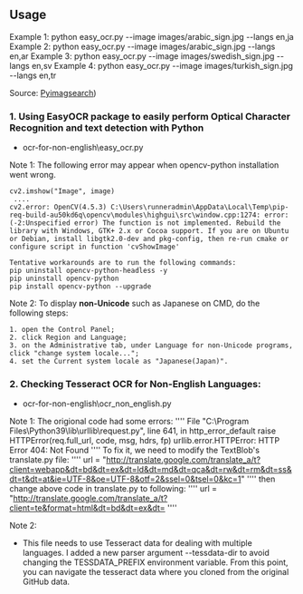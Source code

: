 ## Usage
Example 1: python easy_ocr.py --image images/arabic_sign.jpg --langs en,ja
Example 2: python easy_ocr.py --image images/arabic_sign.jpg --langs en,ar
Example 3: python easy_ocr.py --image images/swedish_sign.jpg --langs en,sv
Example 4: python easy_ocr.py --image images/turkish_sign.jpg --langs en,tr

Source: [Pyimagsearch](https://www.pyimagesearch.com/2020/08/03/tesseract-ocr-for-non-english-languages/)) 

### 1. Using EasyOCR package to easily perform Optical Character Recognition and text detection with Python
- ocr-for-non-english\easy_ocr.py

Note 1: The following error may appear when opencv-python installation went wrong. 
```` 
cv2.imshow("Image", image)
 ....
cv2.error: OpenCV(4.5.3) C:\Users\runneradmin\AppData\Local\Temp\pip-req-build-au50kd6q\opencv\modules\highgui\src\window.cpp:1274: error: (-2:Unspecified error) The function is not implemented. Rebuild the library with Windows, GTK+ 2.x or Cocoa support. If you are on Ubuntu or Debian, install libgtk2.0-dev and pkg-config, then re-run cmake or configure script in function 'cvShowImage'

Tentative workarounds are to run the following commands:
pip uninstall opencv-python-headless -y 
pip uninstall opencv-python
pip install opencv-python --upgrade
````

Note 2: To display **non-Unicode** such as Japanese on CMD, do the following steps:
```` 
1. open the Control Panel;
2. click Region and Language;
3. on the Administrative tab, under Language for non-Unicode programs, click "change system locale...";
4. set the Current system locale as "Japanese(Japan)".
````

### 2. Checking Tesseract OCR for Non-English Languages:
- ocr-for-non-english\ocr_non_english.py

Note 1: The origional code had some errors:
''''
File "C:\Program Files\Python39\lib\urllib\request.py", line 641, in http_error_default
    raise HTTPError(req.full_url, code, msg, hdrs, fp)
urllib.error.HTTPError: HTTP Error 404: Not Found
''''
To fix it, we need to modify the TextBlob's translate.py file:
''''
url = "http://translate.google.com/translate_a/t?client=webapp&dt=bd&dt=ex&dt=ld&dt=md&dt=qca&dt=rw&dt=rm&dt=ss&dt=t&dt=at&ie=UTF-8&oe=UTF-8&otf=2&ssel=0&tsel=0&kc=1"
''''
then change above code in translate.py to following:
''''
url = "http://translate.google.com/translate_a/t?client=te&format=html&dt=bd&dt=ex&dt=
''''

Note 2:
- This file needs to use Tesseract data for dealing with multiple languages. I added a new parser argument --tessdata-dir to avoid changing the TESSDATA_PREFIX environment variable. From this point, you can navigate the tesseract data where you cloned from the original GitHub data. 
